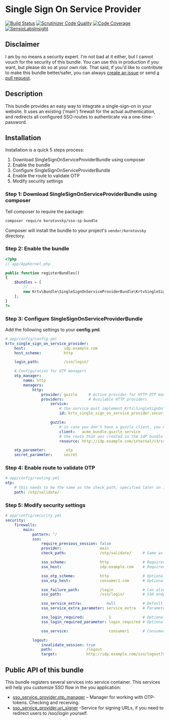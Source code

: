 Single Sign On Service Provider
================================

[![Build Status](https://scrutinizer-ci.com/g/korotovsky/SingleSignOnServiceProviderBundle/badges/build.png?b=0.3.x)](https://scrutinizer-ci.com/g/korotovsky/SingleSignOnServiceProviderBundle/build-status/0.3.x)
[![Scrutinizer Code Quality](https://scrutinizer-ci.com/g/korotovsky/SingleSignOnServiceProviderBundle/badges/quality-score.png?b=0.3.x)](https://scrutinizer-ci.com/g/korotovsky/SingleSignOnServiceProviderBundle/?branch=0.3.x)
[![Code Coverage](https://scrutinizer-ci.com/g/korotovsky/SingleSignOnServiceProviderBundle/badges/coverage.png?b=0.3.x)](https://scrutinizer-ci.com/g/korotovsky/SingleSignOnServiceProviderBundle/?branch=0.3.x)
[![SensioLabsInsight](https://insight.sensiolabs.com/projects/d68cc257-6cfc-4e66-9c51-28be57b347c4/mini.png?v=1)](https://insight.sensiolabs.com/projects/d68cc257-6cfc-4e66-9c51-28be57b347c4)

Disclaimer
--------
I am by no means a security expert. I'm not bad at it either, but I cannot vouch for the security of this bundle.
You can use this in production if you want, but please do so at your own risk.
That said, if you'd like to contribute to make this bundle better/safer, you can always [create an issue](https://github.com/korotovsky/SingleSignOnServiceProviderBundle/issues) or send [a pull request](https://github.com/korotovsky/SingleSignOnServiceProviderBundle/pulls).

Description
-----------
This bundle provides an easy way to integrate a single-sign-on in your website. It uses an existing ('main') firewall for the actual authentication,
and redirects all configured SSO-routes to authenticate via a one-time-password.

Installation
------------
Installation is a quick 5 steps process:

1. Download SingleSignOnServiceProviderBundle using composer
2. Enable the bundle
3. Configure SingleSignOnServiceProviderBundle
4. Enable the route to validate OTP
5. Modify security settings

### Step 1: Download SingleSignOnServiceProviderBundle using composer

Tell composer to require the package:

``` bash
composer require korotovsky/sso-sp-bundle
```

Composer will install the bundle to your project's `vendor/korotovsky` directory.

### Step 2: Enable the bundle

``` php
<?php
// app/AppKernel.php

public function registerBundles()
{
    $bundles = [
        // ...
        new Krtv\Bundle\SingleSignOnServiceProviderBundle\KrtvSingleSignOnServiceProviderBundle(),
    ];
}
?>
```

### Step 3: Configure SingleSignOnServiceProviderBundle

Add the following settings to your **config.yml**.

``` yaml
# app/config/config.yml
krtv_single_sign_on_service_provider:
    host:                 idp.example.com
    host_scheme:          http

    login_path:           /sso/login/

    # Configuration for OTP managers
    otp_manager:
        name: http
        managers:
            http:
                provider: guzzle     # Active provider for HTTP OTP manager
                providers:           # Available HTTP providers
                    service:
                        # the service must implement Krtv\SingleSignOn\Manager\Http\Provider\ProviderInterface
                        id: krtv_single_sign_on_service_provider.security.authentication.otp_manager.http.provider.guzzle

                    guzzle:
                        # in case you don't have a guzzle client, you must create one
                        client:   acme_bundle.guzzle_service
                        # the route that was created in the IdP bundle
                        resource: http://idp.example.com/internal/v1/sso

    otp_parameter:        _otp
    secret_parameter:     secret
```

### Step 4: Enable route to validate OTP

``` yaml
# app/config/routing.yml
otp:
    # this needs to be the same as the check_path, specified later on in security.yml
    path: /otp/validate/
```

### Step 5: Modify security settings

``` yaml
# app/config/security.yml
security:
    firewalls:
        main:
            pattern: ^/
            sso:
                require_previous_session: false
                provider:                 main
                check_path:               /otp/validate/     # Same as in app/config/routing.yml

                sso_scheme:               http               # Required
                sso_host:                 idp.example.com    # Required

                sso_otp_scheme:           http               # Optional
                sso_otp_host:             consumer1.com      # Optional

                sso_failure_path:         /login             # Can also be as an absolute path to service provider
                sso_path:                 /sso/login/        # SSO endpoint on IdP.

                sso_service_extra:           null            # Default service extra parameters. Optional.
                sso_service_extra_parameter: service_extra   # Parameter name. Optional

                sso_login_required:           1              # Optional
                sso_login_required_parameter: login_required # Optional

                sso_service:                  consumer1      # Consumer name

            logout:
                invalidate_session: true
                path:               /logout
                target:             http://idp.example.com/sso/logout?service=consumer1
```

Public API of this bundle
-------------------------

This bundle registers several services into service container. This services will help you customize SSO flow in the you application:

- [sso_service_provider.otp_manager](https://github.com/korotovsky/SingleSignOnLibrary/blob/0.3.x/src/Krtv/SingleSignOn/Manager/OneTimePasswordManagerInterface.php) – Manager for working with OTP-tokens. Checking and receiving.
- [sso_service_provider.uri_signer](https://github.com/symfony/symfony/blob/3.1/src/Symfony/Component/HttpKernel/UriSigner.php) -Service for signing URLs, if you need to redirect users to /sso/login yourself.
